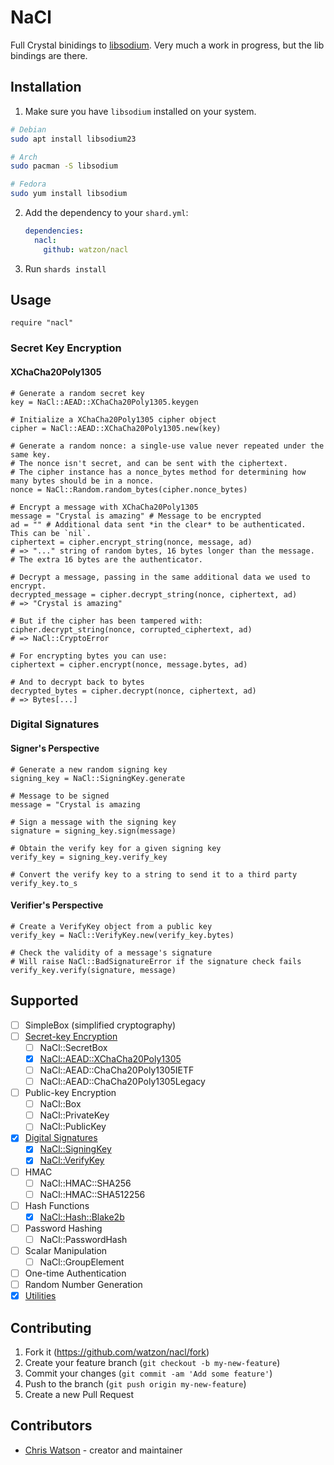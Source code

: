 # NaCl

Full Crystal binidings to [libsodium](https://libsodium.org). Very much a work in progress, but the lib bindings are there.

## Installation

1. Make sure you have `libsodium` installed on your system.

```bash
# Debian
sudo apt install libsodium23

# Arch
sudo pacman -S libsodium

# Fedora
sudo yum install libsodium
```

2. Add the dependency to your `shard.yml`:

   ```yaml
   dependencies:
     nacl:
       github: watzon/nacl
   ```

2. Run `shards install`

## Usage

```crystal
require "nacl"
```

### Secret Key Encryption

#### XChaCha20Poly1305

```crystal
# Generate a random secret key
key = NaCl::AEAD::XChaCha20Poly1305.keygen

# Initialize a XChaCha20Poly1305 cipher object
cipher = NaCl::AEAD::XChaCha20Poly1305.new(key)

# Generate a random nonce: a single-use value never repeated under the same key.
# The nonce isn't secret, and can be sent with the ciphertext.
# The cipher instance has a nonce_bytes method for determining how many bytes should be in a nonce.
nonce = NaCl::Random.random_bytes(cipher.nonce_bytes)

# Encrypt a message with XChaCha20Poly1305
message = "Crystal is amazing" # Message to be encrypted
ad = "" # Additional data sent *in the clear* to be authenticated. This can be `nil`.
ciphertext = cipher.encrypt_string(nonce, message, ad)
# => "..." string of random bytes, 16 bytes longer than the message.
# The extra 16 bytes are the authenticator.

# Decrypt a message, passing in the same additional data we used to encrypt.
decrypted_message = cipher.decrypt_string(nonce, ciphertext, ad)
# => "Crystal is amazing"

# But if the cipher has been tampered with:
cipher.decrypt_string(nonce, corrupted_ciphertext, ad)
# => NaCl::CryptoError

# For encrypting bytes you can use:
ciphertext = cipher.encrypt(nonce, message.bytes, ad)

# And to decrypt back to bytes
decrypted_bytes = cipher.decrypt(nonce, ciphertext, ad)
# => Bytes[...]
```

### Digital Signatures

#### Signer's Perspective

```crystal
# Generate a new random signing key
signing_key = NaCl::SigningKey.generate

# Message to be signed
message = "Crystal is amazing

# Sign a message with the signing key
signature = signing_key.sign(message)

# Obtain the verify key for a given signing key
verify_key = signing_key.verify_key

# Convert the verify key to a string to send it to a third party
verify_key.to_s
```

#### Verifier's Perspective

```crystal
# Create a VerifyKey object from a public key
verify_key = NaCl::VerifyKey.new(verify_key.bytes)

# Check the validity of a message's signature
# Will raise NaCl::BadSignatureError if the signature check fails
verify_key.verify(signature, message)
```

## Supported

- [ ] SimpleBox (simplified cryptography)
- [ ] [Secret-key Encryption](https://watzon.github.io/nacl/NaCl/AEAD.html)
  - [ ] NaCl::SecretBox
  - [x] [NaCl::AEAD::XChaCha20Poly1305](https://watzon.github.io/nacl/NaCl/AEAD/XChaCha20Poly1305.html)
  - [ ] NaCl::AEAD::ChaCha20Poly1305IETF
  - [ ] NaCl::AEAD::ChaCha20Poly1305Legacy
- [ ] Public-key Encryption
  - [ ] NaCl::Box
  - [ ] NaCl::PrivateKey
  - [ ] NaCl::PublicKey
- [x] [Digital Signatures](https://watzon.github.io/nacl/NaCl/Signatures/Ed25519.html)
  - [x] [NaCl::SigningKey](https://watzon.github.io/nacl/NaCl/Signatures/Ed25519/SigningKey.html)
  - [x] [NaCl::VerifyKey](https://watzon.github.io/nacl/NaCl/Signatures/Ed25519/VerifyKey.html)
- [ ] HMAC
  - [ ] NaCl::HMAC::SHA256
  - [ ] NaCl::HMAC::SHA512256
- [ ] Hash Functions
  - [x] [NaCl::Hash::Blake2b](https://watzon.github.io/nacl/NaCl/Hash/Blake2b.html)
- [ ] Password Hashing
  - [ ] NaCl::PasswordHash
- [ ] Scalar Manipulation
  - [ ] NaCl::GroupElement
- [ ] One-time Authentication
- [ ] Random Number Generation
- [x] [Utilities](https://watzon.github.io/nacl/NaCl/Util.html)

## Contributing

1. Fork it (<https://github.com/watzon/nacl/fork>)
2. Create your feature branch (`git checkout -b my-new-feature`)
3. Commit your changes (`git commit -am 'Add some feature'`)
4. Push to the branch (`git push origin my-new-feature`)
5. Create a new Pull Request

## Contributors

- [Chris Watson](https://github.com/watzon) - creator and maintainer
